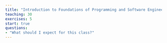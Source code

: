```yaml
---
title: "Introduction to Foundations of Programming and Software Engineering"
teaching: 30
exercises: 5
start: true
questions:
- "What should I expect for this class?"
---
```

<center>
<div id="adobe-dc-view" style="width: 800px;"></div>
<script src="https://documentcloud.adobe.com/view-sdk/main.js"></script>
<script type="text/javascript">
	document.addEventListener("adobe_dc_view_sdk.ready", function(){ 
		var adobeDCView = new AdobeDC.View({clientId: "fcecf2e7adab4e76874a9bb555d8c036", divId: "adobe-dc-view"});
		adobeDCView.previewFile({
			content:{location: {url: "https://msse-2020-bootcamp.github.io/lessons/files/msse-intro.pdf"}},
			metaData:{fileName: "msse-intro.pdf"}
		}, {embedMode: "SIZED_CONTAINER"});
	});
</script>
 </center>
